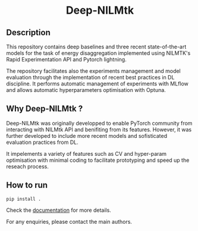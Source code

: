 

<div align="center">    
 
# Deep-NILMtk 




<!--  
Conference   
-->   
</div>
 
## Description   

This repository contains deep baselines and three recent state-of-the-art models for the task of energy disaggregation implemented using NILMTK's Rapid Experimentation API and Pytorch lightning. 

The repository facilitates also the experiments management and model evaluation through the implementation of recent best practices in DL discipline. It performs automatic management of experiments with MLflow and allows automatic hyperparameters optimisation with Optuna.

## Why Deep-NILMtk  ?

Deep-NILMtk was originally developped to enable PyTorch community from interacting with NILMtk API and benifiting from its features. However, it was further developed to include more recent models and sofisticated evaluation practices from DL. 

It impelements a variety of features such as CV and hyper-param optimisation with minimal coding  to facilitate prototyping and speed up the reseach process.


## How to run   

```
pip install .
```

Check the [documentation](https://reviwe.github.io/deep-nilmtk-v1/) for more details.



For any enquiries, please contact the main authors.






